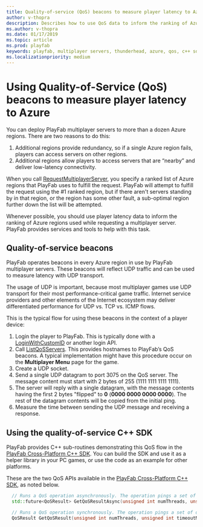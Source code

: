 ```yaml
---
title: Quality-of-service (QoS) beacons to measure player latency to Azure
author: v-thopra
description: Describes how to use QoS data to inform the ranking of Azure regions used while requesting a multiplayer server.
ms.author: v-thopra
ms.date: 01/17/2019
ms.topic: article
ms.prod: playfab
keywords: playfab, multiplayer servers, thunderhead, azure, qos, c++ sdk
ms.localizationpriority: medium
---
```


# Using Quality-of-Service (QoS) beacons to measure player latency to Azure

You can deploy PlayFab multiplayer servers to more than a dozen Azure regions. There are two reasons to do this:

1. Additional regions provide redundancy, so if a single Azure region fails, players can access servers on other regions.
2. Additional regions allow players to access servers that are “nearby” and deliver low-latency connectivity.

When you call [RequestMultiplayerServer](xref:titleid.playfabapi.com.multiplayer.multiplayerserver.requestmultiplayerserver), you specify a ranked list of Azure regions that PlayFab uses to fulfill the request. PlayFab will attempt to fulfill the request using the #1 ranked region, but if there aren't servers standing by in that region, or the region has some other fault, a sub-optimal region further down the list will be attempted.

Whenever possible, you should use player latency data to inform the ranking of Azure regions used while requesting a multiplayer server. PlayFab provides services and tools to help with this task.

## Quality-of-service beacons

PlayFab operates beacons in every Azure region in use by PlayFab multiplayer servers. These beacons will reflect UDP traffic and can be used to measure latency with UDP transport.

The usage of UDP is important, because most multiplayer games use UDP transport for their most performance-critical game traffic. Internet service providers and other elements of the Internet ecosystem may deliver differentiated performance for UDP vs. TCP vs. ICMP flows.

This is the typical flow for using these beacons in the context of a player device:

1. Login the player to PlayFab. This is typically done with a [LoginWithCustomID](xref:titleid.playfabapi.com.client.authentication.loginwithcustomid) or another login API.
2. Call [ListQoSServers](xref:titleid.playfabapi.com.multiplayer.multiplayerserver.listqosservers). This provides hostnames to PlayFab’s QoS beacons. A typical implementation might have this procedure occur on the **Multiplayer Menu** page for the game.
3. Create a UDP socket.
4. Send a single UDP datagram to port 3075 on the QoS server. The message content must start with 2 bytes of 255 (1111 1111 1111 1111).  
5. The server will reply with a single datagram, with the message contents having the first 2 bytes "flipped" to **0** (**0000 0000 0000 0000**). The rest of the datagram contents will be copied from the initial ping.
6. Measure the time between sending the UDP message and receiving a response.

## Using the quality-of-service C++ SDK

PlayFab provides C++ sub-routines demonstrating this QoS flow in the [PlayFab Cross-Platform C++ SDK](https://github.com/PlayFab/XPlatCppSdk). You can build the SDK and use it as a helper library in your PC games, or use the code as an example for other platforms.

These are the two QoS APIs available in the [PlayFab Cross-Platform C++ SDK](https://github.com/PlayFab/XPlatCppSdk), as noted below.

```cpp
  // Runs a QoS operation asynchronously. The operation pings a set of datacenters and returns a result with average response times.
  std::future<QoSResult> GetQoSResultAsync(unsigned int numThreads, unsigned int timeoutMs = DEFAULT_TIMEOUT_MS);

  // Runs a QoS operation synchronously. The operation pings a set of datacenters and returns a result with average response times.
  QoSResult GetQoSResult(unsigned int numThreads, unsigned int timeoutMs = DEFAULT_TIMEOUT_MS);
```
